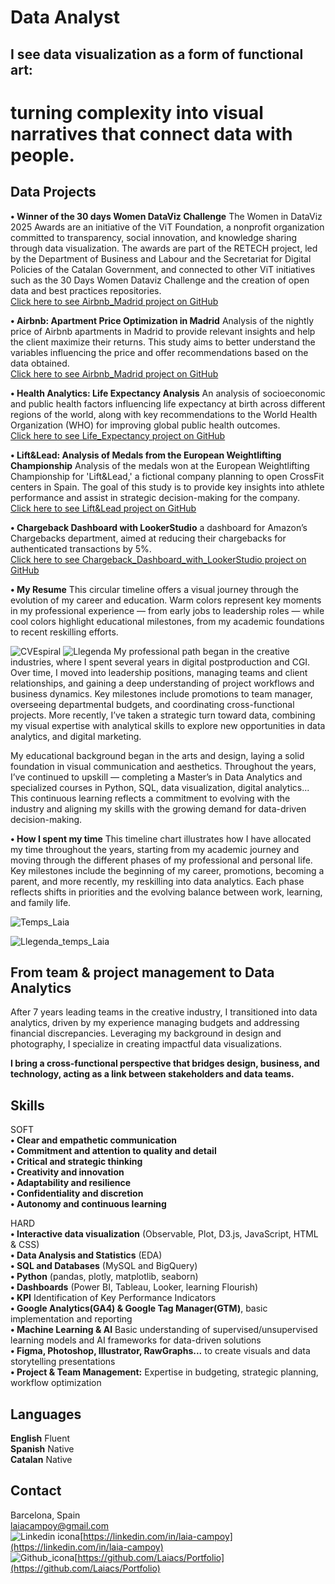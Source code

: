 # Data Analyst

## I see data visualization as a form of functional art:
# turning complexity into visual narratives that connect data with people.



## Data Projects
**• Winner of the 30 days Women DataViz Challenge** The Women in DataViz 2025 Awards are an initiative of the ViT Foundation, a nonprofit organization committed to transparency, social innovation, and knowledge sharing through data visualization. The awards are part of the RETECH project, led by the Department of Business and Labour and the Secretariat for Digital Policies of the Catalan Government, and connected to other ViT initiatives such as the 30 Days Women Dataviz Challenge and the creation of open data and best practices repositories.    
[Click here to see Airbnb_Madrid project on GitHub](https://github.com/Laiacs/Portfolio/tree/main/Airbnb_Madrid)  

**• Airbnb: Apartment Price Optimization in Madrid** Analysis of the nightly price of Airbnb apartments in Madrid to provide relevant insights and help the client maximize their returns. This study aims to better understand the variables influencing the price and offer recommendations based on the data obtained.    
[Click here to see Airbnb_Madrid project on GitHub](https://github.com/Laiacs/Portfolio/tree/main/Airbnb_Madrid)  

**• Health Analytics: Life Expectancy Analysis** An analysis of socioeconomic and public health factors influencing life expectancy at birth across different regions of the world, along with key recommendations to the World Health Organization (WHO) for improving global public health outcomes.  
[Click here to see Life_Expectancy project on GitHub](https://github.com/Laiacs/Portfolio/tree/main/Life_Expectancy)  

**• Lift&Lead: Analysis of Medals from the European Weightlifting Championship** Analysis of the medals won at the European Weightlifting Championship for 'Lift&Lead,' a fictional company planning to open CrossFit centers in Spain. The goal of this study is to provide key insights into athlete performance and assist in strategic decision-making for the company.  
[Click here to see Lift&Lead project on GitHub](https://github.com/Laiacs/Portfolio/tree/main/Lift_&_Lead)  

**• Chargeback Dashboard with LookerStudio** a dashboard for Amazon’s Chargebacks department, aimed at reducing their chargebacks for authenticated transactions by 5%.  
[Click here to see Chargeback_Dashboard_with_LookerStudio project on GitHub](https://github.com/Laiacs/Portfolio/tree/main/Chargeback_Dashboard_with_LookerStudio) 

**• My Resume** This circular timeline offers a visual journey through the evolution of my career and education. Warm colors represent key moments in my professional experience — from early jobs to leadership roles — while cool colors highlight educational milestones, from my academic foundations to recent reskilling efforts.

![CVEspiral](CV_Espiral_01.jpg)
![Llegenda](Llegenda_03.png)
My professional path began in the creative industries, where I spent several years in digital postproduction and CGI. Over time, I moved into leadership positions, managing teams and client relationships, and gaining a deep understanding of project workflows and business dynamics. Key milestones include promotions to team manager, overseeing departmental budgets, and coordinating cross-functional projects. More recently, I’ve taken a strategic turn toward data, combining my visual expertise with analytical skills to explore new opportunities in data analytics, and digital marketing.

My educational background began in the arts and design, laying a solid foundation in visual communication and aesthetics. Throughout the years, I’ve continued to upskill — completing a Master’s in Data Analytics and specialized courses in Python, SQL, data visualization, digital analytics... This continuous learning reflects a commitment to evolving with the industry and aligning my skills with the growing demand for data-driven decision-making.  

**• How I spent my time** This timeline chart illustrates how I have allocated my time throughout the years, starting from my academic journey and moving through the different phases of my professional and personal life. Key milestones include the beginning of my career, promotions, becoming a parent, and more recently, my reskilling into data analytics. Each phase reflects shifts in priorities and the evolving balance between work, learning, and family life.  

![Temps_Laia](temps_Laia_04.png)


![Llegenda_temps_Laia](llegenda_temps_Laia_03.png)

## From team & project management to Data Analytics
After 7 years leading teams in the creative industry, I transitioned into data analytics, driven by my experience managing budgets and addressing financial discrepancies. Leveraging my background in design and photography, I specialize in creating impactful data visualizations. 

**I bring a cross-functional perspective that bridges design, business, and technology, acting as a link between stakeholders and data teams.**

## Skills  
SOFT  
**• Clear and empathetic communication**  
**• Commitment and attention to quality and detail**  
**• Critical and strategic thinking**  
**• Creativity and innovation**  
**• Adaptability and resilience**  
**• Confidentiality and discretion**  
**• Autonomy and continuous learning**  

HARD  
**• Interactive data visualization** (Observable, Plot, D3.js, JavaScript, HTML & CSS)  
**• Data Analysis and Statistics** (EDA)  
**• SQL and Databases** (MySQL and BigQuery)  
**• Python** (pandas, plotly, matplotlib, seaborn)  
**• Dashboards** (Power BI, Tableau, Looker, learning Flourish)  
**• KPI** Identification of Key Performance Indicators  
**• Google Analytics(GA4) & Google Tag Manager(GTM)**, basic implementation and reporting  
**• Machine Learning & AI** Basic understanding of supervised/unsupervised learning models and AI frameworks for data-driven solutions  
**• Figma, Photoshop, Illustrator, RawGraphs...** to create visuals and data storytelling presentations  
**• Project & Team Management:** Expertise in budgeting, strategic planning, workflow optimization  

## Languages  

**English**
Fluent  
**Spanish**
Native  
**Catalan**
Native

## Contact  
Barcelona, Spain  
laiacampoy@gmail.com  
![Linkedin icona](Linkedin_20px.png)[https://linkedin.com/in/laia-campoy](https://linkedin.com/in/laia-campoy)  
![Github_icona](github_20px.png)[https://github.com/Laiacs/Portfolio](https://github.com/Laiacs/Portfolio)  

